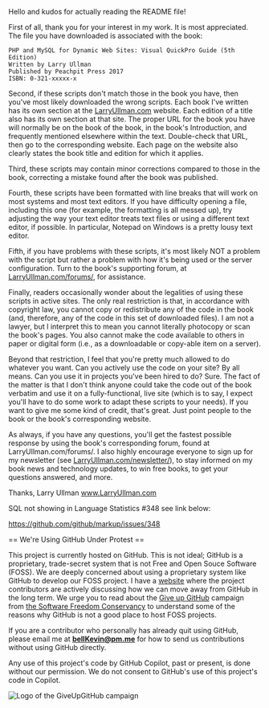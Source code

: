 Hello and kudos for actually reading the README file! 

First of all, thank you for your interest in my work. It is most appreciated. The file you have downloaded is associated with the book:

```
PHP and MySQL for Dynamic Web Sites: Visual QuickPro Guide (5th Edition)
Written by Larry Ullman
Published by Peachpit Press 2017
ISBN: 0-321-xxxxx-x
```

Second, if these scripts don't match those in the book you have, then you've most likely downloaded the wrong scripts. Each book I've written has its own section at the [LarryUllman.com](http://larryullman.com) website. Each edition of a title also has its own section at that site. The proper URL for the book you have will normally be on the book of the book, in the book's Introduction, and frequently mentioned elsewhere within the text. Double-check that URL, then go to the corresponding website. Each page on the website also clearly states the book title and edition for which it applies.

Third, these scripts may contain minor corrections compared to those in the book, correcting a mistake found after the book was published.

Fourth, these scripts have been formatted with line breaks that will work on most systems and most text editors. If you have difficulty opening a file, including this one (for example, the formatting is all messed up), try adjusting the way your text editor treats text files or using a different text editor, if possible. In particular, Notepad on Windows is a pretty lousy text editor.

Fifth, if you have problems with these scripts, it's most likely NOT a problem with the script but rather a problem with how it's being used or the server configuration. Turn to the book's supporting forum, at [LarryUllman.com/forums/](http://larryullman.com/forums), for assistance.

Finally, readers occasionally wonder about the legalities of using these scripts in active sites. The only real restriction is that, in accordance with copyright law, you cannot copy or redistribute any of the code in the book (and, therefore, any of the code in this set of downloaded files). I am not a lawyer, but I interpret this to mean you cannot literally photocopy or scan the book's pages. You also cannot make the code available to others in paper or digital form (i.e., as a downloadable or copy-able item on a server). 

Beyond that restriction, I feel that you're pretty much allowed to do whatever you want. Can you actively use the code on your site? By all means. Can you use it in projects you've been hired to do? Sure. The fact of the matter is that I don't think anyone could take the code out of the book verbatim and use it on a fully-functional, live site (which is to say, I expect you'll have to do some work to adapt these scripts to your needs). If you want to give me some kind of credit, that's great. Just point people to the book or the book's corresponding website.

As always, if you have any questions, you'll get the fastest possible response by using the book's corresponding forum, found at LarryUllman.com/forums/. I also highly encourage everyone to sign up for my newsletter (see [LarryUllman.com/newsletter/](http://larryullman.com/newsletter/)), to stay informed on my book news and technology updates, to win free books, to get your questions answered, and more.

Thanks,
Larry Ullman
www.LarryUllman.com

SQL not showing in Language Statistics #348 see link below:

https://github.com/github/markup/issues/348

== We're Using GitHub Under Protest ==

This project is currently hosted on GitHub.  This is not ideal; GitHub is a
proprietary, trade-secret system that is not Free and Open Souce Software
(FOSS).  We are deeply concerned about using a proprietary system like GitHub
to develop our FOSS project. I have a [website](https://bellKevin.me) where the
project contributors are actively discussing how we can move away from GitHub
in the long term.  We urge you to read about the [Give up GitHub](https://GiveUpGitHub.org) campaign 
from [the Software Freedom Conservancy](https://sfconservancy.org) to understand some of the reasons why GitHub is not 
a good place to host FOSS projects.

If you are a contributor who personally has already quit using GitHub, please
email me at **bellKevin@pm.me** for how to send us contributions without
using GitHub directly.

Any use of this project's code by GitHub Copilot, past or present, is done
without our permission.  We do not consent to GitHub's use of this project's
code in Copilot.

![Logo of the GiveUpGitHub campaign](https://sfconservancy.org/img/GiveUpGitHub.png)
